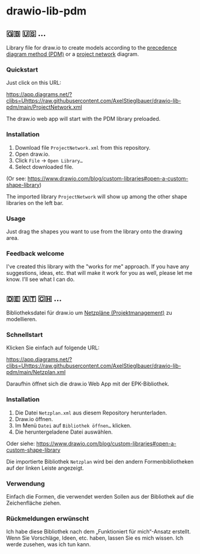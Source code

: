 # drawio-lib-pdm

## 🇬🇧 🇺🇸 …

Library file for draw.io to create models according to the [precedence diagram method (PDM)](https://en.wikipedia.org/wiki/Precedence_diagram_method) or a [project network](https://en.wikipedia.org/wiki/Project_network) diagram.

### Quickstart

Just click on this URL:

<https://app.diagrams.net/?clibs=Uhttps://raw.githubusercontent.com/AxelStieglbauer/drawio-lib-pdm/main/ProjectNetwork.xml>

The draw.io web app will start with the PDM library preloaded.

### Installation

1. Download file `ProjectNetwork.xml` from this repository.
2. Open draw.io.
3. Click `File` -> `Open Library…`
4. Select downloaded file.

(Or see: <https://www.drawio.com/blog/custom-libraries#open-a-custom-shape-library>)

The imported library `ProjectNetwork` will show up among the other shape libraries on the left bar.

### Usage

Just drag the shapes you want to use from the library onto the drawing area.

### Feedback welcome

I've created this library with the "works for me" approach. If you have any suggestions, ideas, etc. that will make it work for you as well, please let me know. I'll see what I can do.

## 🇩🇪 🇦🇹 🇨🇭 …

Bibliotheksdatei für draw.io um [Netzpläne (Projektmanagement)](https://de.wikipedia.org/wiki/Netzplantechnik) zu modellieren.

### Schnellstart

Klicken Sie einfach auf folgende URL:

<https://app.diagrams.net/?clibs=Uhttps://raw.githubusercontent.com/AxelStieglbauer/drawio-lib-pdm/main/Netzplan.xml>

Daraufhin öffnet sich die draw.io Web App mit der EPK-Bibliothek.

### Installation

1. Die Datei `Netzplan.xml` aus diesem Repository herunterladen.
2. Draw.io öffnen.
3. Im Menü `Datei` auf `Bibliothek öffnen…` klicken.
4. Die heruntergeladene Datei auswählen.

Oder siehe: <https://www.drawio.com/blog/custom-libraries#open-a-custom-shape-library>

Die importierte Bibliothek `Netzplan` wird bei den andern Formenbibliotheken auf der linken Leiste angezeigt.  

### Verwendung

Einfach die Formen, die verwendet werden Sollen aus der Bibliothek auf die Zeichenfläche ziehen.

### Rückmeldungen erwünscht

Ich habe diese Bibliothek nach dem „Funktioniert für mich“-Ansatz erstellt. Wenn Sie Vorschläge, Ideen, etc. haben, lassen Sie es mich wissen. Ich werde zusehen, was ich tun kann.
